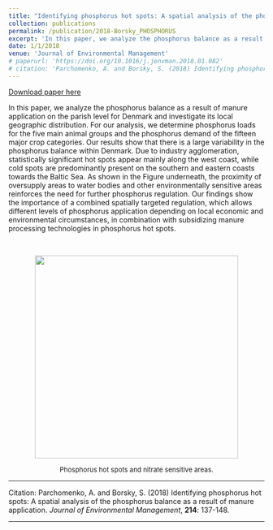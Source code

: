```yaml
---
title: "Identifying phosphorus hot spots: A spatial analysis of the phosphorus balance as a result of manure application"
collection: publications
permalink: /publication/2018-Borsky_PHOSPHORUS
excerpt: 'In this paper, we analyze the phosphorus balance as a result of manure  application on the parish level for Denmark and investigate its local  geographic distribution.'
date: 1/1/2018
venue: 'Journal of Environmental Management'
# paperurl: 'https://doi.org/10.1016/j.jenvman.2018.01.082'
# citation: 'Parchomenko, A. and Borsky, S. (2018) Identifying phosphorus hot spots: A spatial analysis of the phosphorus balance as a result of manure application. Journal of Environmental Management, 214: 137-148.'
---
```


<a href='https://doi.org/10.1016/j.jenvman.2018.01.082'>Download paper here</a>

In this paper, we analyze the phosphorus balance as a result of manure application on the parish level for Denmark and investigate its local geographic distribution. For our analysis, we determine phosphorus loads for the five main animal groups and the phosphorus demand of the fifteen major crop categories. Our results show that there is a large variability in the phosphorus balance within Denmark. Due to industry agglomeration, statistically significant hot spots appear mainly along the west coast, while cold spots are predominantly present on the southern and eastern coasts towards the Baltic Sea. As shown in the Figure underneath, the proximity of oversupply areas to water bodies and other environmentally sensitive areas reinforces the need for further phosphorus regulation. Our findings show the importance of a combined spatially targeted regulation, which allows different levels of phosphorus application depending on local economic and environmental circumstances, in combination with subsidizing manure processing technologies in phosphorus hot spots.

<br /> 


<p align="center"> 
<img src="https://sborsky.github.io/images/fig_phosphorus.png" width="400">
</p>
<p align="center">
<font size="2">Phosphorus hot spots and nitrate sensitive areas.</font>
</p>




---

Citation: Parchomenko, A. and Borsky, S. (2018) Identifying phosphorus hot spots: A spatial analysis of the phosphorus balance as a result of manure application. *Journal of Environmental Management*, **214**: 137-148.

---

